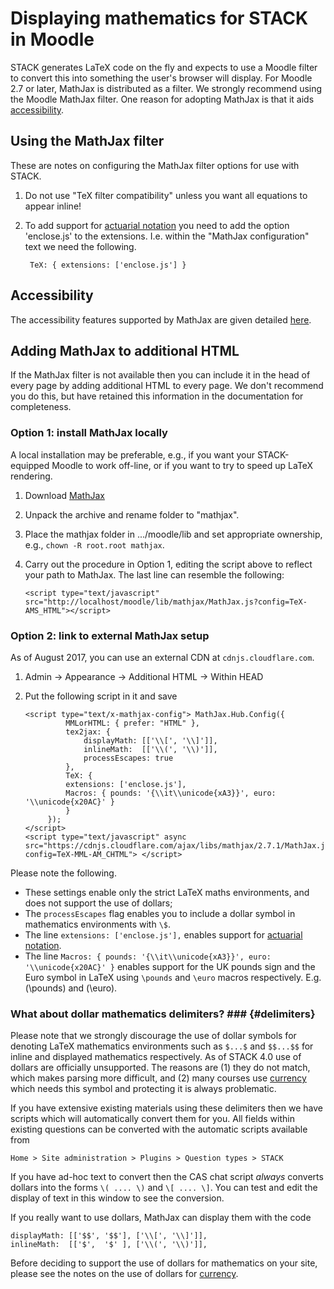 # Displaying mathematics for STACK in Moodle

STACK generates LaTeX code on the fly and expects to use a Moodle filter to convert this into something the user's browser will display.  For Moodle 2.7 or later, MathJax is distributed as a filter.  We strongly recommend using the Moodle MathJax filter.  One reason for adopting MathJax is that it aids [accessibility](../Students/Accessibility.md).

## Using the MathJax filter

These are notes on configuring the MathJax filter options for use with STACK.

1. Do not use "TeX filter compatibility" unless you want all equations to appear inline!
2. To add support for [actuarial notation](../Authoring/Actuarial.md) you need to add the option 'enclose.js' to the extensions.  I.e. within the "MathJax configuration" text we need the following.   

        TeX: { extensions: ['enclose.js'] }

## Accessibility ##

The accessibility features supported by MathJax are given detailed [here](http://www.mathjax.org/resources/articles-and-presentations/accessible-pages-with-mathjax/).

## Adding MathJax to additional HTML

If the MathJax filter is not available then you can include it in the head of every page by adding additional HTML to every page.  We don't recommend you do this, but have retained this information in the documentation for completeness.

### Option 1: install MathJax locally ###

A local installation may be preferable, e.g., if you want your STACK-equipped Moodle to work off-line, or if you want to try to speed up LaTeX rendering.

1. Download [MathJax](http://www.mathjax.org/)
2. Unpack the archive and rename folder to "mathjax".
3. Place the mathjax folder in .../moodle/lib and set appropriate ownership, e.g., `chown -R root.root mathjax`.
4. Carry out the procedure in Option 1, editing the script above to reflect your path to MathJax. The last line can resemble the following:

       <script type="text/javascript" src="http://localhost/moodle/lib/mathjax/MathJax.js?config=TeX-AMS_HTML"></script>


### Option 2: link to external MathJax setup ###

As of August 2017, you can use an external CDN at `cdnjs.cloudflare.com`.

1. Admin -> Appearance -> Additional HTML -> Within HEAD
2. Put the following script in it and save

       <script type="text/x-mathjax-config"> MathJax.Hub.Config({
                MMLorHTML: { prefer: "HTML" },
                tex2jax: {
                    displayMath: [['\\[', '\\]']],
                    inlineMath:  [['\\(', '\\)']],
                    processEscapes: true
                },
                TeX: { 
                extensions: ['enclose.js'],
                Macros: { pounds: '{\\it\\unicode{xA3}}', euro: '\\unicode{x20AC}' }
                }
            });
       </script>
       <script type="text/javascript" async src="https://cdnjs.cloudflare.com/ajax/libs/mathjax/2.7.1/MathJax.js?config=TeX-MML-AM_CHTML"> </script>

Please note the following.

* These settings enable only the strict LaTeX maths environments, and does not support the use of dollars;
* The `processEscapes` flag enables you to include a dollar symbol in mathematics environments with `\$`.
* The line `extensions: ['enclose.js'],` enables support for [actuarial notation](../Authoring/Actuarial.md).
* The line `Macros: { pounds: '{\\it\\unicode{xA3}}', euro: '\\unicode{x20AC}' }` enables support for the UK pounds sign and the Euro symbol in LaTeX using `\pounds` and `\euro` macros respectively.  E.g. \(\pounds\) and \(\euro\).

### What about dollar mathematics delimiters? ###  {#delimiters}

Please note that we strongly discourage the use of dollar symbols for denoting LaTeX mathematics environments such as `$...$` and `$$...$$` for inline and displayed mathematics respectively.  As of STACK 4.0 use of dollars are officially unsupported.
The reasons are (1) they do not match, which makes parsing more difficult, and (2) many courses use [currency](../Authoring/CASText.md#currency) which needs this symbol and protecting it is always problematic.

If you have extensive existing materials using these delimiters then we have scripts which will automatically convert them for you.  All fields within existing questions can be converted with the automatic scripts available from

    Home > Site administration > Plugins > Question types > STACK

If you have ad-hoc text to convert then the CAS chat script *always* converts dollars into the forms `\( .... \)` and `\[ .... \]`.  You can test and edit the display of text in this window to see the conversion. 

If you really want to use dollars, MathJax can display them with the code

    displayMath: [['$$', '$$'], ['\\[', '\\]']],
    inlineMath:  [['$',  '$' ], ['\\(', '\\)']],

Before deciding to support the use of dollars for mathematics on your site, please see the notes on the use of dollars for [currency](../Authoring/CASText.md#currency).
